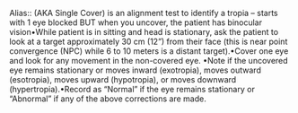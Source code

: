 Alias:: (AKA Single Cover) is an alignment test to identify a tropia – starts with 1 eye blocked BUT when you uncover, the patient has binocular vision•While patient is in sitting and head is stationary, ask the patient to look at a target approximately 30 cm (12”) from their face (this is near point convergence (NPC) while 6 to 10 meters is a distant target).•Cover one eye and look for any movement in the non-covered eye. •Note if the uncovered eye remains stationary or moves inward (exotropia), moves outward (esotropia), moves upward (hypotropia), or moves downward (hypertropia).•Record as “Normal” if the eye remains stationary or “Abnormal” if any of the above corrections are made.
